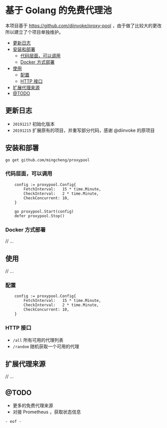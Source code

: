 # 基于 Golang 的免费代理池

本项目基于 https://github.com/diinvoke/proxy-pool ，由于做了比较大的更改所以建立了个项目单独维护。

<!-- TOC -->

- [更新日志](#更新日志)
- [安装和部署](#安装和部署)
  - [代码层面，可以调用](#代码层面可以调用)
  - [Docker 方式部署](#docker-方式部署)
- [使用](#使用)
  - [配置](#配置)
  - [HTTP 接口](#http-接口)
- [扩展代理来源](#扩展代理来源)
- [@TODO](#todo)

<!-- /TOC -->

## 更新日志

* `20191217` 初始化版本
* `20191215` 扩展原有的项目，并重写部分代码，感谢 @diinvoke 的原项目

## 安装和部署

``` shell
go get github.com/mingcheng/proxypool
```

### 代码层面，可以调用

``` golang
	config := proxypool.Config{
		FetchInterval:   15 * time.Minute,
		CheckInterval:   2 * time.Minute,
		CheckConcurrent: 10,
	}

	go proxypool.Start(config)
	defer proxypool.Stop()
```

### Docker 方式部署

// ...

## 使用

// ...

### 配置

```golang
	config := proxypool.Config{
		FetchInterval:   15 * time.Minute,
		CheckInterval:   2 * time.Minute,
		CheckConcurrent: 10,
	}
```

### HTTP 接口

* `/all` 所有可用的代理列表
* `/random` 随机获取一个可用的代理

## 扩展代理来源

// ...

## @TODO

* 更多的免费代理来源
* 对接 Prometheus ，获取状态信息

`- eof -`